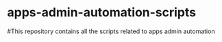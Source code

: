 # apps-admin-automation-scripts
#This repository contains all the scripts related to apps admin automation
